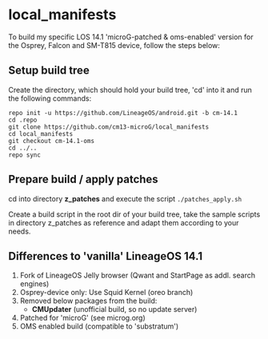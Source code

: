 # local_manifests

To build my specific LOS 14.1 'microG-patched & oms-enabled' version for the 
Osprey, Falcon and SM-T815 device, follow the steps below:

## Setup build tree
Create the directory, which should hold your build tree, 'cd' into it
and run the following commands:
```Shell session
repo init -u https://github.com/LineageOS/android.git -b cm-14.1
cd .repo
git clone https://github.com/cm13-microG/local_manifests
cd local_manifests
git checkout cm-14.1-oms
cd ../..
repo sync
```

## Prepare build / apply patches
cd into directory **z_patches** and execute the script `./patches_apply.sh`

Create a build script in the root dir of your build tree, take the
sample scripts in directory z_patches as reference and adapt them according
to your needs.

## Differences to 'vanilla' LineageOS 14.1
1. Fork of LineageOS Jelly browser (Qwant and StartPage as addl. search engines)
2. Osprey-device only: Use Squid Kernel (oreo branch)
3. Removed below packages from the build:
   - **CMUpdater** (unofficial build, so no update server)
4. Patched for 'microG' (see microg.org)
5. OMS enabled build (compatible to 'substratum')
